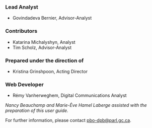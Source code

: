 ### Lead Analyst
- Govindadeva Bernier, Advisor-Analyst

### Contributors
- Katarina Michalyshyn, Analyst
- Tim Scholz, Advisor-Analyst

### Prepared under the direction of
- Kristina Grinshpoon, Acting Director

### Web Developer
- Rémy Vanherweghem, Digital Communications Analyst

*Nancy Beauchamp and Marie-Ève Hamel Laberge assisted with the preparation of this user guide.*

For further information, please contact [pbo-dpb@parl.gc.ca](mailto:pbo-dpb@parl.gc.ca).
